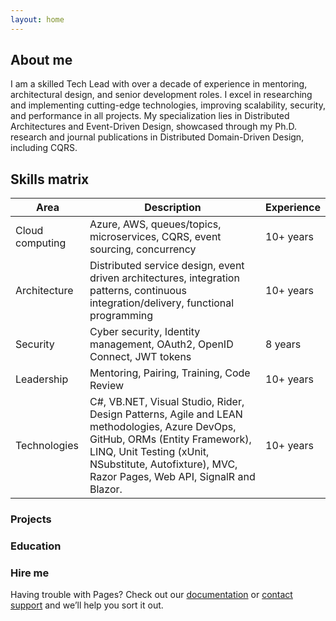 ```yaml
---
layout: home
---
```


## About me

I am a skilled Tech Lead with over a decade of experience in mentoring, architectural design, and senior development roles. I excel in researching and implementing cutting-edge technologies, improving scalability, security, and performance in all projects. My specialization lies in Distributed Architectures and Event-Driven Design, showcased through my Ph.D. research and journal publications in Distributed Domain-Driven Design, including CQRS.

## Skills matrix
| Area | Description | Experience |
| ---- | ----------- | ---------- |
| Cloud computing | Azure, AWS, queues/topics, microservices, CQRS, event sourcing, concurrency | 10+ years |
| Architecture | Distributed service design, event driven architectures, integration patterns, continuous integration/delivery, functional programming | 10+ years |
| Security | Cyber security, Identity management, OAuth2, OpenID Connect, JWT tokens | 8 years |
| Leadership | Mentoring, Pairing, Training, Code Review | 10+ years |
| Technologies | C#, VB.NET, Visual Studio, Rider, Design Patterns, Agile and LEAN methodologies, Azure DevOps, GitHub, ORMs (Entity Framework), LINQ, Unit Testing (xUnit, NSubstitute, Autofixture), MVC, Razor Pages, Web API, SignalR and Blazor. | 10+ years |

### Projects

### Education

### Hire me

Having trouble with Pages? Check out our [documentation](https://docs.github.com/categories/github-pages-basics/) or [contact support](https://support.github.com/contact) and we’ll help you sort it out.
